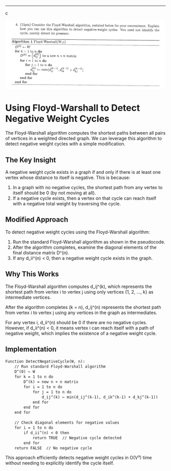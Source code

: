 ---
c

![alt text](image-2.png)

# Using Floyd-Warshall to Detect Negative Weight Cycles

The Floyd-Warshall algorithm computes the shortest paths between all pairs of vertices in a weighted directed graph. We can leverage this algorithm to detect negative weight cycles with a simple modification.

## The Key Insight

A negative weight cycle exists in a graph if and only if there is at least one vertex whose distance to itself is negative. This is because:

1. In a graph with no negative cycles, the shortest path from any vertex to itself should be 0 (by not moving at all).
2. If a negative cycle exists, then a vertex on that cycle can reach itself with a negative total weight by traversing the cycle.

## Modified Approach

To detect negative weight cycles using the Floyd-Warshall algorithm:

1. Run the standard Floyd-Warshall algorithm as shown in the pseudocode.
2. After the algorithm completes, examine the diagonal elements of the final distance matrix D^(n).
3. If any d_ii^(n) < 0, then a negative weight cycle exists in the graph.

## Why This Works

The Floyd-Warshall algorithm computes d_ij^(k), which represents the shortest path from vertex i to vertex j using only vertices {1, 2, ..., k} as intermediate vertices.

After the algorithm completes (k = n), d_ij^(n) represents the shortest path from vertex i to vertex j using any vertices in the graph as intermediates.

For any vertex i, d_ii^(n) should be 0 if there are no negative cycles. However, if d_ii^(n) < 0, it means vertex i can reach itself with a path of negative weight, which implies the existence of a negative weight cycle.

## Implementation

```
Function DetectNegativeCycle(W, n):
    // Run standard Floyd-Warshall algorithm
    D^(0) ← W
    for k = 1 to n do
        D^(k) = new n × n matrix
        for i = 1 to n do
            for j = 1 to n do
                d_ij^(k) ← min(d_ij^(k-1), d_ik^(k-1) + d_kj^(k-1))
            end for
        end for
    end for
    
    // Check diagonal elements for negative values
    for i = 1 to n do
        if d_ii^(n) < 0 then
            return TRUE  // Negative cycle detected
        end for
    return FALSE  // No negative cycle
```

This approach efficiently detects negative weight cycles in O(V³) time without needing to explicitly identify the cycle itself.
